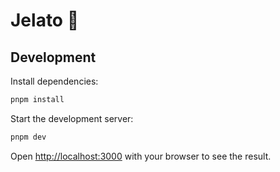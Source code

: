 # Jelato 🍦

## Development

Install dependencies:

```sh
pnpm install
```

Start the development server:

```sh
pnpm dev
```

Open [http://localhost:3000](http://localhost:3000) with your browser to see the result.
